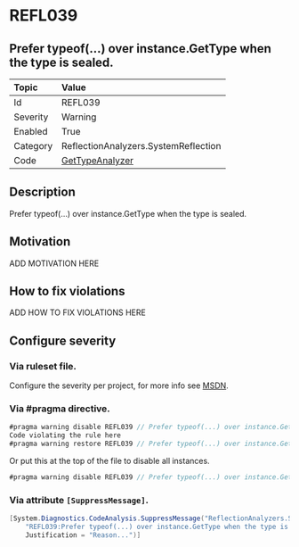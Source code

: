 # REFL039
## Prefer typeof(...) over instance.GetType when the type is sealed.

| Topic    | Value
| :--      | :--
| Id       | REFL039
| Severity | Warning
| Enabled  | True
| Category | ReflectionAnalyzers.SystemReflection
| Code     | [GetTypeAnalyzer]([GetTypeAnalyzer](https://github.com/DotNetAnalyzers/ReflectionAnalyzers/blob/master/ReflectionAnalyzers/NodeAnalzers/GetTypeAnalyzer.cs))

## Description

Prefer typeof(...) over instance.GetType when the type is sealed.

## Motivation

ADD MOTIVATION HERE

## How to fix violations

ADD HOW TO FIX VIOLATIONS HERE

<!-- start generated config severity -->
## Configure severity

### Via ruleset file.

Configure the severity per project, for more info see [MSDN](https://msdn.microsoft.com/en-us/library/dd264949.aspx).

### Via #pragma directive.
```C#
#pragma warning disable REFL039 // Prefer typeof(...) over instance.GetType when the type is sealed.
Code violating the rule here
#pragma warning restore REFL039 // Prefer typeof(...) over instance.GetType when the type is sealed.
```

Or put this at the top of the file to disable all instances.
```C#
#pragma warning disable REFL039 // Prefer typeof(...) over instance.GetType when the type is sealed.
```

### Via attribute `[SuppressMessage]`.

```C#
[System.Diagnostics.CodeAnalysis.SuppressMessage("ReflectionAnalyzers.SystemReflection", 
    "REFL039:Prefer typeof(...) over instance.GetType when the type is sealed.", 
    Justification = "Reason...")]
```
<!-- end generated config severity -->